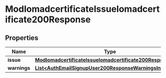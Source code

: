 

# ModIomadcertificateIssueIomadcertificate200Response


## Properties

| Name | Type | Description | Notes |
|------------ | ------------- | ------------- | -------------|
|**issue** | [**ModIomadcertificateIssueIomadcertificate200ResponseIssue**](ModIomadcertificateIssueIomadcertificate200ResponseIssue.md) |  |  |
|**warnings** | [**List&lt;AuthEmailSignupUser200ResponseWarningsInner&gt;**](AuthEmailSignupUser200ResponseWarningsInner.md) |  |  [optional] |



